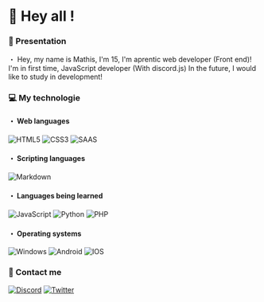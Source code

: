 # 👋 Hey all !
<h3> 🤗 Presentation</h3>
・  Hey, my name is Mathis, I'm 15, I'm aprentic web developer (Front end)!
I'm in first time, JavaScript developer (With discord.js)
In the future, I would like to study in development!

<h3>💻 My technologie</h3>
<h4>・ Web languages</h4>
<p>
  <img alt="HTML5" src="https://img.shields.io/badge/html5-%23E34F26.svg?style=for-the-badge&logo=html5&logoColor=white"/>
  <img alt="CSS3" src="https://img.shields.io/badge/css3-%231572B6.svg?style=for-the-badge&logo=css3&logoColor=white"/>
  <img alt="SAAS" src="https://img.shields.io/badge/Sass-CC6699?style=for-the-badge&logo=sass&logoColor=white"/>  
</p>

<h4>・ Scripting languages</h4>
<p>
  <img alt="Markdown" src="https://img.shields.io/badge/Markdown-000000?style=for-the-badge&logo=markdown&logoColor=white"/>
</p>   

<h4>・ Languages being learned</h4>
<p>
  <img alt="JavaScript" src="https://img.shields.io/badge/JavaScript-323330?style=for-the-badge&logo=javascript&logoColor=F7DF1E"/>
  <img alt="Python" src="https://img.shields.io/badge/Python-14354C?style=for-the-badge&logo=python&logoColor=white"/>
  <img alt="PHP" src="https://img.shields.io/badge/PHP-777BB4?style=for-the-badge&logo=php&logoColor=white"/>
</p>  

<h4>・ Operating systems</h4>
<p>
  <img alt="Windows" src="https://img.shields.io/badge/Windows-0078D6?style=for-the-badge&logo=windows&logoColor=white"/>
  <img alt="Android" src="https://img.shields.io/badge/Android-3DDC84?style=for-the-badge&logo=android&logoColor=white"/>
  <img alt="IOS" src="https://img.shields.io/badge/iOS-000000?style=for-the-badge&logo=ios&logoColor=white"/>
</p>
                                
<h3>🔎 Contact me</h3>
<p>
  <a href="https://discord.gg/RqwCGQrezv"><img alt="Discord" src="https://img.shields.io/badge/Discord-%237289DA.svg?style=for-the-badge&logo=discord&logoColor=white"/></a>
  <a href="https://twitter.com/MathisDevs"><img alt="Twitter" src="https://img.shields.io/badge/Twitter-%231DA1F2.svg?style=for-the-badge&logo=Twitter&logoColor=white"/></a>
</p>

